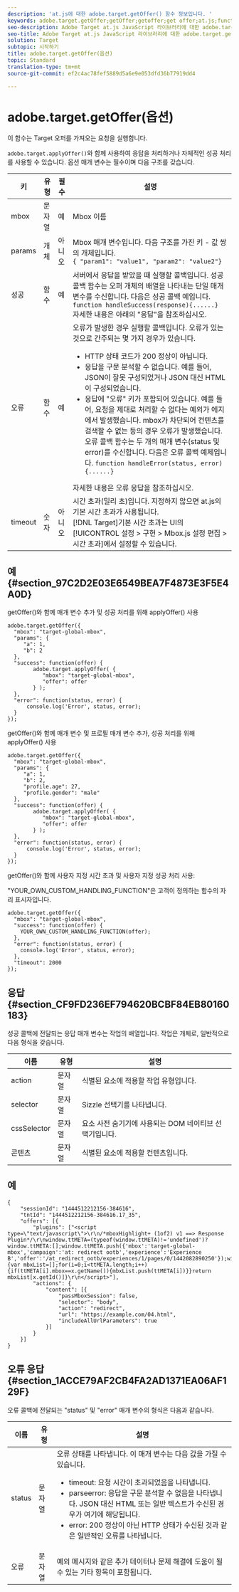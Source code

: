 ```yaml
---
description: 'at.js에 대한 adobe.target.getOffer() 함수 정보입니다. '
keywords: adobe.target.getOffer;getOffer;getoffer;get offer;at.js;functions;functions
seo-description: Adobe Target at.js JavaScript 라이브러리에 대한 adobe.target.getOffer(options) 함수 정보입니다.
seo-title: Adobe Target at.js JavaScript 라이브러리에 대한 adobe.target.getOffer(options) 함수 정보입니다.
solution: Target
subtopic: 시작하기
title: adobe.target.getOffer(옵션)
topic: Standard
translation-type: tm+mt
source-git-commit: ef2c4ac78fef5889d5a6e9e053dfd36b77919dd4

---
```



# adobe.target.getOffer(옵션)

이 함수는 Target 오퍼를 가져오는 요청을 실행합니다.

`adobe.target.applyOffer()`와 함께 사용하여 응답을 처리하거나 자체적인 성공 처리를 사용할 수 있습니다. 옵션 매개 변수는 필수이며 다음 구조를 갖습니다.

| 키 | 유형 | 필수 | 설명 |
|--- |--- |--- |--- |
| mbox | 문자열 | 예 | Mbox 이름 |
| params | 개체 | 아니오 | Mbox 매개 변수입니다. 다음 구조를 가진 키 - 값 쌍의 개체입니다.<br>`{ "param1": "value1", "param2": "value2"}` |
| 성공 | 함수 | 예 | 서버에서 응답을 받았을 때 실행할 콜백입니다. 성공 콜백 함수는 오퍼 개체의 배열을 나타내는 단일 매개 변수를 수신합니다. 다음은 성공 콜백 예입니다.<br>`function handleSuccess(response){......}`<br>자세한 내용은 아래의 "응답"을 참조하십시오. |
| 오류 | 함수 | 예 | 오류가 발생한 경우 실행할 콜백입니다. 오류가 있는 것으로 간주되는 몇 가지 경우가 있습니다.<ul><li>HTTP 상태 코드가 200 정상이 아닙니다.</li><li>응답을 구문 분석할 수 없습니다. 예를 들어, JSON이 잘못 구성되었거나 JSON 대신 HTML이 구성되었습니다.</li><li>응답에 "오류" 키가 포함되어 있습니다. 예를 들어, 요청을 제대로 처리할 수 없다는 예외가 에지에서 발생했습니다. mbox가 차단되어 컨텐츠를 검색할 수 없는 등의 경우 오류가 발생했습니다. 오류 콜백 함수는 두 개의 매개 변수(status 및 error)를 수신합니다. 다음은 오류 콜백 예제입니다. `function handleError(status, error){......}`</li></ul>자세한 내용은 오류 응답을 참조하십시오. |
| timeout | 숫자 | 아니오 | 시간 초과(밀리 초)입니다. 지정하지 않으면 at.js의 기본 시간 초과가 사용됩니다.<br>[!DNL Target]기본 시간 초과는 UI의 [!UICONTROL 설정 &gt; 구현 &gt; Mbox.js 설정 편집 &gt; 시간 초과]에서 설정할 수 있습니다. |

## 예 {#section_97C2D2E03E6549BEA7F4873E3F5E4A0D}

getOffer()와 함께 매개 변수 추가 및 성공 처리를 위해 applyOffer() 사용

```
adobe.target.getOffer({   
  "mbox": "target-global-mbox", 
  "params": { 
     "a": 1, 
     "b": 2 
  }, 
  "success": function(offer) {           
        adobe.target.applyOffer( {  
           "mbox": "target-global-mbox", 
           "offer": offer  
        } ); 
  },   
  "error": function(status, error) {           
      console.log('Error', status, error); 
  } 
});
```

getOffer()와 함께 매개 변수 및 프로필 매개 변수 추가, 성공 처리를 위해 applyOffer() 사용

```
adobe.target.getOffer({   
  "mbox": "target-global-mbox", 
  "params": { 
     "a": 1, 
     "b": 2, 
     "profile.age": 27, 
     "profile.gender": "male" 
  }, 
  "success": function(offer) {           
        adobe.target.applyOffer( {  
           "mbox": "target-global-mbox", 
           "offer": offer  
        } ); 
  },   
  "error": function(status, error) {           
      console.log('Error', status, error); 
  } 
});
```

getOffer()와 함께 사용자 지정 시간 초과 및 사용자 지정 성공 처리 사용:

"YOUR_OWN_CUSTOM_HANDLING_FUNCTION"은 고객이 정의하는 함수의 자리 표시자입니다.

```
adobe.target.getOffer({     
  "mbox": "target-global-mbox",   
  "success": function(offer) { 
    YOUR_OWN_CUSTOM_HANDLING_FUNCTION(offer);   
  }, 
  "error": function(status, error) {                 
    console.log('Error', status, error);   
  },   
  "timeout": 2000 
});
```

## 응답 {#section_CF9FD236EF794620BCBF84EB80160183}

성공 콜백에 전달되는 응답 매개 변수는 작업의 배열입니다. 작업은 개체로, 일반적으로 다음 형식을 갖습니다.

| 이름 | 유형 | 설명 |
|--- |--- |--- |
| action | 문자열 | 식별된 요소에 적용할 작업 유형입니다. |
| selector | 문자열 | Sizzle 선택기를 나타냅니다. |
| cssSelector | 문자열 | 요소 사전 숨기기에 사용되는 DOM 네이티브 선택기입니다. |
| 콘텐츠 | 문자열 | 식별된 요소에 적용할 컨텐츠입니다. |

## 예

```
{ 
    "sessionId": "1444512212156-384616", 
    "tntId": "1444512212156-384616.17_35", 
    "offers": [{ 
        "plugins": ["<script type=\"text/javascript\">\r\n/*mboxHighlight+ (1of2) v1 ==> Response Plugin*/\r\nwindow.ttMETA=(typeof(window.ttMETA)!='undefined')?window.ttMETA:[];window.ttMETA.push({'mbox':'target-global-mbox','campaign':'at: redirect ootb','experience':'Experience B','offer':'/at_redirect_ootb/experiences/1/pages/0/1442082890250'});window.ttMBX=function(x){var mbxList=[];for(i=0;i<ttMETA.length;i++){if(ttMETA[i].mbox==x.getName()){mbxList.push(ttMETA[i])}}return mbxList[x.getId()]}\r\n</script>"], 
        "actions": { 
            "content": [{ 
                "passMboxSession": false, 
                "selector": "body", 
                "action": "redirect", 
                "url": "https://example.com/04.html", 
                "includeAllUrlParameters": true 
            }] 
        } 
    }] 
}
```

## 오류 응답 {#section_1ACCE79AF2CB4FA2AD1371EA06AF129F}

오류 콜백에 전달되는 "status" 및 "error" 매개 변수의 형식은 다음과 같습니다.

| 이름 | 유형 | 설명 |
|--- |--- |--- |
| status | 문자열 | 오류 상태를 나타냅니다. 이 매개 변수는 다음 값을 가질 수 있습니다.<ul><li>timeout: 요청 시간이 초과되었음을 나타냅니다.</li><li>parseerror: 응답을 구문 분석할 수 없음을 나타냅니다. JSON 대신 HTML 또는 일반 텍스트가 수신된 경우가 여기에 해당됩니다.</li><li>error: 200 정상이 아닌 HTTP 상태가 수신된 것과 같은 일반적인 오류를 나타냅니다.</li></ul> |
| 오류 | 문자열 | 예외 메시지와 같은 추가 데이터나 문제 해결에 도움이 될 수 있는 기타 항목이 포함됩니다. |